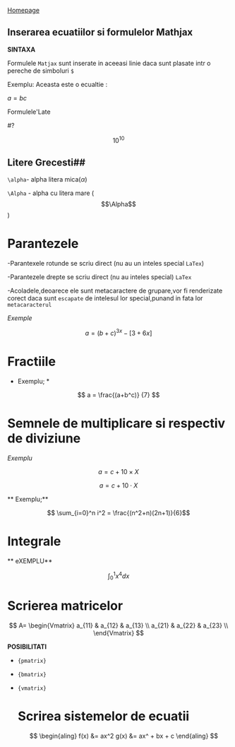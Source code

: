 <script id="MathJax-script" async src="https://cdn.jsdelivr.net/npm/mathjax@3/es5/tex-mml-chtml.js"></script>
[Homepage](index.md)

## Inserarea ecuatiilor si formulelor Mathjax ##

**SINTAXA**

Formulele `Matjax` sunt inserate in aceeasi linie daca sunt plasate intr o pereche de simboluri `$`

Exemplu: Aceasta este o ecualtie :

$a=bc$

Formulele'Late

#?

$$10^10$$

## Litere Grecesti##

`\alpha`- alpha litera mica($\alpha$)

`\Alpha` - alpha cu litera mare ($$\Alpha$$)

# Parantezele

-Parantexele rotunde se scriu direct (nu au un inteles special `LaTex`)

-Parantezele drepte se scriu direct (nu au inteles special) `LaTex`

-Acoladele,deoarece ele sunt metacaractere de grupare,vor fi renderizate corect daca sunt `escapate` de intelesul lor special,punand in fata lor `metacaracterul`

*Exemple*

$$a = (b+c)^{3x} - [3+6x]$$

# Fractiile

* Exemplu; *

$$ a = \frac{(a+b^c)} {7} $$

# Semnele de multiplicare  si respectiv de diviziune

*Exemplu*

$$ a = c + 10 \times X $$

$$ a = c + 10 \cdot X $$

** Exemplu;**

$$ \sum_{i=0}^n i^2 = \frac{(n^2+n)(2n+1)}{6}$$

# Integrale 

** eXEMPLU**

$$ \int_0^1 x^4 dx $$

# Scrierea matricelor

$$
A=
\begin{Vmatrix}
a_{11} & a_{12} & a_{13} \\
a_{21} & a_{22} & a_{23} \\ 
\end{Vmatrix}
$$

**POSIBILITATI**
- `{pmatrix}`
- `{bmatrix}`
- `{vmatrix}`

  # Scrirea sistemelor de ecuatii

  $$
  \begin{aling}
  f(x) &= ax^2
  g(x) &= ax^ + bx + c
  \end{aling}
  $$


